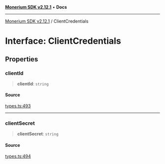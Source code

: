 [**Monerium SDK v2.12.1**](../README.md) • **Docs**

---

[Monerium SDK v2.12.1](../README.md) / ClientCredentials

# Interface: ClientCredentials

## Properties

### clientId

> **clientId**: `string`

#### Source

[types.ts:493](https://github.com/monerium/js-monorepo/blob/95da1ee68c22ee2a6c87ac928b307c8f3825242a/packages/sdk/src/types.ts#L493)

---

### clientSecret

> **clientSecret**: `string`

#### Source

[types.ts:494](https://github.com/monerium/js-monorepo/blob/95da1ee68c22ee2a6c87ac928b307c8f3825242a/packages/sdk/src/types.ts#L494)
